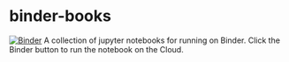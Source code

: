 # binder-books 
[![Binder](http://mybinder.org/badge.svg)](http://mybinder.org/repo/rsignell-usgs/binder-books)
A collection of jupyter notebooks for running on Binder.   Click the Binder button to run the notebook on the Cloud. 
